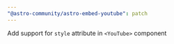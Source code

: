 ```yaml
---
"@astro-community/astro-embed-youtube": patch
---
```


Add support for `style` attribute in `<YouTube>` component
